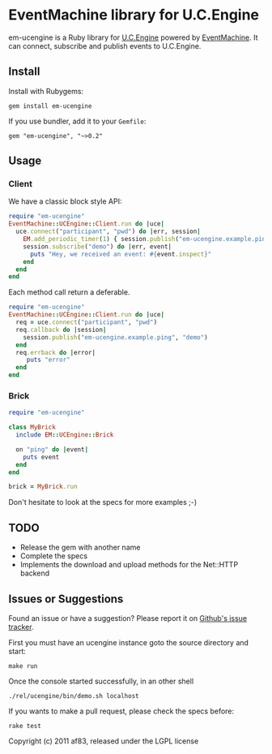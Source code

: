 # EventMachine library for U.C.Engine

em-ucengine is a Ruby library for [U.C.Engine](http://ucengine.org/) powered
by [EventMachine](https://github.com/eventmachine/eventmachine). It can
connect, subscribe and publish events to U.C.Engine.

## Install

Install with Rubygems:

    gem install em-ucengine

If you use bundler, add it to your `Gemfile`:

    gem "em-ucengine", "~>0.2"

## Usage

### Client

We have a classic block style API:

```ruby
require "em-ucengine"
EventMachine::UCEngine::Client.run do |uce|
  uce.connect("participant", "pwd") do |err, session|
    EM.add_periodic_timer(1) { session.publish("em-ucengine.example.ping", "demo") }
    session.subscribe("demo") do |err, event|
      puts "Hey, we received an event: #{event.inspect}"
    end
  end
end
```

Each method call return a deferable.

```ruby
require "em-ucengine"
EventMachine::UCEngine::Client.run do |uce|
  req = uce.connect("participant", "pwd")
  req.callback do |session|
    session.publish("em-ucengine.example.ping", "demo")
  end
  req.errback do |error|
     puts "error"
  end
end
```

### Brick

```ruby
require "em-ucengine"

class MyBrick
  include EM::UCEngine::Brick

  on "ping" do |event|
    puts event
  end
end

brick = MyBrick.run
```

Don't hesitate to look at the specs for more examples ;-)

## TODO

* Release the gem with another name
* Complete the specs
* Implements the download and upload methods for the Net::HTTP backend

## Issues or Suggestions

Found an issue or have a suggestion? Please report it on
[Github's issue tracker](http://github.com/af83/ucengine.em/issues).

First you must have an ucengine instance goto the source directory and start:

    make run

Once the console started successfully, in an other shell

    ./rel/ucengine/bin/demo.sh localhost

If you wants to make a pull request, please check the specs before:

    rake test


Copyright (c) 2011 af83, released under the LGPL license
